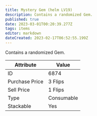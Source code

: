 ```yaml
---
title: Mystery Gem (helm LV19)
description: Contains a randomized Gem.
published: true
date: 2023-03-01T00:20:39.277Z
tags: items
editor: markdown
dateCreated: 2023-02-17T06:52:55.199Z
---
```


Contains a randomized Gem.

|Attribute|Value|
|-|-|
|ID|6874|
|Purchase Price|3 Flips|
|Sell Price|1 Flips|
|Type|Consumable|
|Stackable|Yes|

